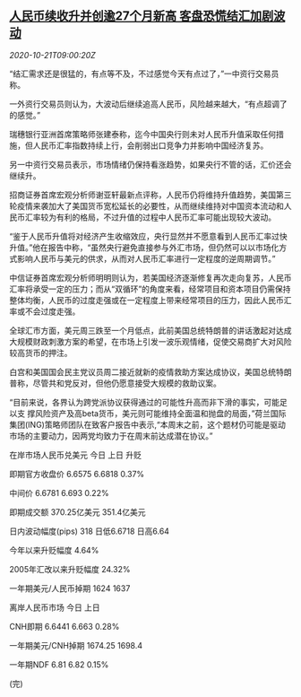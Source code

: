 <!--1603272195000-->
[人民币续收升并创逾27个月新高 客盘恐慌结汇加剧波动](https://cn.reuters.com/article/china-yuan-fx-1021-idCNKBS27612O)
------

<div><i>2020-10-21T09:00:20Z</i></div><p>“结汇需求还是很猛的，有点等不及，不过感觉今天有点过了，”一中资行交易员称。</p><p>一外资行交易员则认为，大波动后继续追高人民币，风险越来越大，“有点超调了的感觉。”</p><p>瑞穗银行亚洲首席策略师张建泰称，迄今中国央行则未对人民币升值采取任何措施，但人民币汇率指数持续上行，会削弱出口竞争力并影响中国经济复苏。</p><p>另一中资行交易员表示，市场情绪仍保持看涨趋势，如果央行不管的话，汇价还会继续升。</p><p>招商证券首席宏观分析师谢亚轩最新点评称，人民币仍将维持升值趋势，美国第三轮疫情来袭加大了美国货币宽松延长的必要性，从而继续维持对中国资本流动和人民币汇率较为有利的格局，不过升值的过程中人民币汇率可能出现较大波动。</p><p>“鉴于人民币升值将对经济产生收缩效应，央行显然并不愿意看到人民币汇率过快升值。”他在报告中称，“虽然央行避免直接参与外汇市场，但仍然可以以市场化方式影响人民币与美元的供求，从而对人民币汇率进行一定程度的逆周期调节。”</p><p>中信证券首席宏观分析师明明则认为，若美国经济逐渐修复再次走向复苏，人民币汇率将承受一定的压力；而从“双循环”的角度来看，经常项目和资本项目仍需保持整体均衡，人民币的过度走强或在一定程度上带来经常项目的压力，因此人民币汇率或不会过度走强。</p><p>全球汇市方面，美元周三跌至一个月低点，此前美国总统特朗普的讲话激起对达成大规模财政刺激方案的希望，在市场上引发一波乐观情绪，促使交易商扩大对风险较高货币的押注。</p><p>白宫和美国国会民主党议员周二接近就新的疫情救助方案达成协议，美国总统特朗普称，尽管共和党反对，但他仍愿意接受大规模的救助议案。</p><p>“目前来说，各界认为跨党派协议获得通过的可能性升高而非下滑的事实，可能足以支 撑风险资产及高beta货币，美元则可能维持全面温和抛盘的局面，”荷兰国际集团(ING)策略师团队在致客户报告中表示,“本周末之前，这个题材仍可能是驱动市场的主要动力，因两党均致力于在周末前达成潜在协议。”</p><p>在岸市场人民币兑美元 今日 上日 升贬</p><p>即期官方收盘价 6.6575 6.6818 0.37%</p><p>中间价 6.6781 6.693 0.22%</p><p>即期成交额 370.25亿美元 351.4亿美元</p><p>日内波动幅度(pips) 318 日低6.6718 日高6.64</p><p>今年以来升贬幅度 4.64%</p><p>2005年汇改以来升贬幅度 24.32%</p><p>一年期美元/人民币掉期 1624 1637</p><p>离岸人民币市场 今日 上日</p><p>CNH即期 6.6441 6.663 0.28%</p><p>一年期美元/CNH掉期 1674.25 1698.4</p><p>一年期NDF 6.81 6.82 0.15%</p><p>(完)</p>
